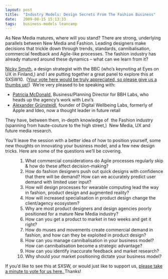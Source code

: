 ```yaml
---
layout: post
title:  "Industry Models: Design Secrets From The Fashion Business"
date:   2009-08-15 15:13:33
tags:   business-models leancamp
---
```


As New Media matures, where will you stand? There are strong, underlying parallels between New Media and Fashion. Leading designers make decisions that trickle down through trends, standards, cannibalisation, commercial feedback and Agile-like processes. The fashion industry has already matured around these dynamics – what can we learn from it?

<a href="http://nickycast.com">Nicky Smyth</a>, a design strategist with the BBC (who’s keynoting at Eyes on UX in Finland,) and I are putting together a great panel to explore this at SXSW10.  (<a href="http://panelpicker.sxsw.com/ideas/view/4588">Your vote here would be truly appreciated, so please give us a thumbs up!</a>)  We’re very pleased to be speaking with:
<ul>
	<li><a href="http://twitter.com/patsmc">Patricia McDonald</a>, Business/Planning Director for BBH Labs, who  heads up the agency’s work with Levi’s</li>
	<li><a href="http://digitalwellbeinglabs.com/dwb/?page_id=65">Alexander G</a><span><a href="http://digitalwellbeinglabs.com/dwb/?page_id=65">rünsteidl</a>, founder of Digital Wellbeing Labs, formerly of Apple and Ideo, now a thought leader in future retail
</span></li>
</ul>
They have, between them, in-depth knowledge of  the Fashion industry (spanning from haute-couture to the high street,)  New Media, UX and future media research.

You’ll leave the session with a better idea of how to position yourself, some new thoughts on innovating your business model, and a few new design tricks. Here are some of the questions we’ll be covering.

<dl><dd>
<ol>
	<li>What commercial considerations do Agile processes regularly skip &amp; how do these affect decision-making?</li>
	<li>How do fashion designers push out quick designs with confidence that there will be demand? How can we accurately predict user demand with limited user input?</li>
	<li>How will design processes for wearable computing lead the way in fashion, product design and augmented reality?</li>
	<li>How will increased specialisation in product design change the client/agency ecosystem?</li>
	<li>Why are most product designers and design agencies poorly positioned for a mature New Media industry?</li>
	<li>How can you get a product to market in two weeks and get it right?</li>
	<li>How do muses and movements create commercial demand in fashion, and how can they be exploited in product design?</li>
	<li>How can you manage cannibalisation in your business model? How can cannibalisation become a strategic advantage?</li>
	<li>How can you identify inaccurate feedback and market research?</li>
	<li>Why should your market positioning dictate your business model?</li>
</ol>
</dd></dl>If you’d like to see this at SXSW, or would just like to support us, <a href="http://panelpicker.sxsw.com/ideas/view/4588">please take a minute to vote for us here. </a>Thanks!
